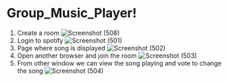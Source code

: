# Group_Music_Player!
1) Create a room
![Screenshot (508)](https://user-images.githubusercontent.com/59426117/128330538-6cddfb5b-7737-477a-beca-e2dc63236c6a.png)
2) Login to spotify
![Screenshot (501)](https://user-images.githubusercontent.com/59426117/128330396-72687ef9-9517-4847-a504-8daeacdbfd4f.png)
3) Page where song is displayed
![Screenshot (502)](https://user-images.githubusercontent.com/59426117/128330415-65263331-8308-4020-8c6b-d0cd73091d22.png)
4) Open another browser and join the room
![Screenshot (503)](https://user-images.githubusercontent.com/59426117/128330438-f9708c07-b11d-4dd1-9e3c-2a86b99d9afd.png)
5) From other window we can view the song playing and vote to change the song
![Screenshot (504)](https://user-images.githubusercontent.com/59426117/128330202-d1b496f6-1d95-453e-bd94-71797ff1eba5.png)


